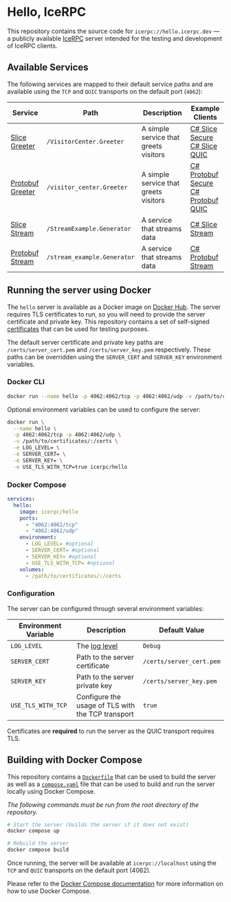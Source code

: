 # Hello, IceRPC

This repository contains the source code for `icerpc://hello.icerpc.dev` — a publicly available
[IceRPC](https://docs.icerpc.dev) server intended for the testing and development of IceRPC clients.

## Available Services

The following services are mapped to their default service paths and are available using the `TCP` and `QUIC`
transports on the default port (`4062`):

| Service                                        | Path                        | Description                           | Example Clients                                                                                                                                                                                                  |
| ---------------------------------------------- | --------------------------- | ------------------------------------- | ---------------------------------------------------------------------------------------------------------------------------------------------------------------------------------------------------------------- |
| [Slice Greeter](./src//slice/Greeter.slice)    | `/VisitorCenter.Greeter`    | A simple service that greets visitors | [C# Slice Secure](https://github.com/icerpc/icerpc-csharp/tree/0.3.x/examples/slice/Secure/Client)<br>[C# Slice QUIC](https://github.com/icerpc/icerpc-csharp/tree/0.3.x/examples/slice/Quic/Client)             |
| [Protobuf Greeter](./src/proto/greeter.proto)  | `/visitor_center.Greeter`   | A simple service that greets visitors | [C# Protobuf Secure](https://github.com/icerpc/icerpc-csharp/tree/0.3.x/examples/protobuf/Secure/Client)<br>[C# Protobuf QUIC](https://github.com/icerpc/icerpc-csharp/tree/0.3.x/examples/protobuf/Quic/Client) |
| [Slice Stream](./src/slice/Generator.slice)    | `/StreamExample.Generator`  | A service that streams data           | [C# Slice Stream](https://github.com/icerpc/icerpc-csharp/tree/0.3.x/examples/slice/Stream/Client)                                                                                                               |
| [Protobuf Stream](./src/proto/generator.proto) | `/stream_example.Generator` | A service that streams data           | [C# Protobuf Stream](https://github.com/icerpc/icerpc-csharp/tree/0.3.x/examples/protobuf/Stream/Client)                                                                                                         |

## Running the server using Docker

The `hello` server is available as a Docker image on [Docker Hub](https://hub.docker.com/r/icerpc/hello). The server
requires TLS certificates to run, so you will need to provide the server certificate and private key. This repository
contains a set of self-signed [certificates](./certs) that can be used for testing purposes.

The default server certificate and private key paths are `/certs/server_cert.pem` and `/certs/server_key.pem`
respectively. These paths can be overridden using the `SERVER_CERT` and `SERVER_KEY` environment variables.

### Docker CLI

```bash
docker run --name hello -p 4062:4062/tcp -p 4062:4062/udp -v /path/to/certificates/:/certs icerpc/hello
```

Optional environment variables can be used to configure the server:

```bash
docker run \
  --name hello \
  -p 4062:4062/tcp -p 4062:4062/udp \
  -v /path/to/certificates/:/certs \
  -e LOG_LEVEL= \
  -e SERVER_CERT= \
  -e SERVER_KEY= \
  -e USE_TLS_WITH_TCP=true icerpc/hello
```

### Docker Compose

```yml
services:
  hello:
    image: icerpc/hello
    ports:
      - "4062:4062/tcp"
      - "4062:4062/udp"
    environment:
      - LOG_LEVEL= #optional
      - SERVER_CERT= #optional
      - SERVER_KEY= #optional
      - USE_TLS_WITH_TCP= #optional
    volumes:
      - /path/to/certificates/:/certs

```

### Configuration

The server can be configured through several environment variables:

| Environment Variable | Description                                                                                                   | Default Value            |
| -------------------- | ------------------------------------------------------------------------------------------------------------- | ------------------------ |
| `LOG_LEVEL`          | The [log level](https://learn.microsoft.com/en-us/dotnet/core/extensions/logging?tabs=command-line#log-level) | `Debug`                  |
| `SERVER_CERT`        | Path to the server certificate                                                                                | `/certs/server_cert.pem` |
| `SERVER_KEY`         | Path to the server private key                                                                                | `/certs/server_key.pem`  |
| `USE_TLS_WITH_TCP`   | Configure the usage of TLS with the TCP transport                                                             | `true`                   |

Certificates are **required** to run the server as the QUIC transport requires TLS.

## Building with Docker Compose

This repository contains a [`Dockerfile`](./Dockerfile) that can be used to build the server as well as a
[`compose.yaml`](./compose.yaml) file that can be used to build and run the server locally
using Docker Compose.

*The following commands must be run from the root directory of the repository.*

```bash
# Start the server (builds the server if it does not exist)
docker compose up

# Rebuild the server
docker compose build
```

Once running, the server will be available at `icerpc://localhost` using the `TCP` and `QUIC` transports on the default
port (4062).

Please refer to the [Docker Compose documentation](https://docs.docker.com/compose/) for more information on how to
use Docker Compose.
